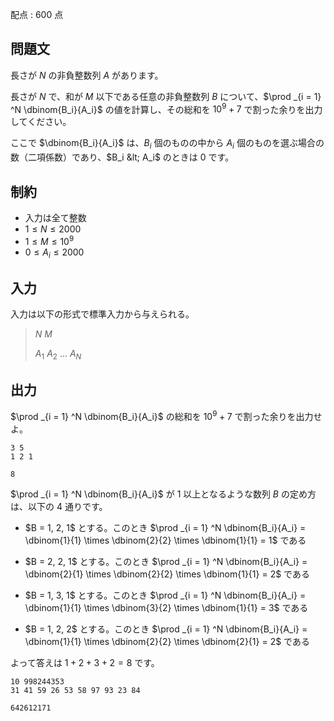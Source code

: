 配点 : $600$ 点

## 問題文

長さが $N$ の非負整数列 $A$ があります。

長さが $N$ で、和が $M$ 以下である任意の非負整数列 $B$ について、$\prod _{i = 1} ^N \dbinom{B_i}{A_i}$ の値を計算し、その総和を $10^9 + 7$ で割った余りを出力してください。

ここで $\dbinom{B_i}{A_i}$ は、$B_i$ 個のものの中から $A_i$ 個のものを選ぶ場合の数（二項係数）であり、$B_i &lt; A_i$ のときは $0$ です。

## 制約

- 入力は全て整数
- $1 \leq N \leq 2000$
- $1 \leq M \leq 10^9$
- $0 \leq A_i \leq 2000$

## 入力

入力は以下の形式で標準入力から与えられる。

> $N$ $M$
> 
> $A_1$ $A_2$ $\ldots$ $A_N$

## 出力

$\prod _{i = 1} ^N \dbinom{B_i}{A_i}$ の総和を $10^9 + 7$ で割った余りを出力せよ。

```input1
3 5
1 2 1
```

```output1
8
```

$\prod _{i = 1} ^N \dbinom{B_i}{A_i}$ が $1$ 以上となるような数列 $B$ の定め方は、以下の $4$ 通りです。

- <p>$B = 1, 2, 1$ とする。このとき $\prod _{i = 1} ^N \dbinom{B_i}{A_i} = \dbinom{1}{1} \times \dbinom{2}{2} \times \dbinom{1}{1} = 1$ である</p>
- <p>$B = 2, 2, 1$ とする。このとき $\prod _{i = 1} ^N \dbinom{B_i}{A_i} = \dbinom{2}{1} \times \dbinom{2}{2} \times \dbinom{1}{1} = 2$ である</p>
- <p>$B = 1, 3, 1$ とする。このとき $\prod _{i = 1} ^N \dbinom{B_i}{A_i} = \dbinom{1}{1} \times \dbinom{3}{2} \times \dbinom{1}{1} = 3$ である</p>
- <p>$B = 1, 2, 2$ とする。このとき $\prod _{i = 1} ^N \dbinom{B_i}{A_i} = \dbinom{1}{1} \times \dbinom{2}{2} \times \dbinom{2}{1} = 2$ である</p>

よって答えは $1 + 2 + 3 + 2 = 8$ です。

```input2
10 998244353
31 41 59 26 53 58 97 93 23 84
```

```output2
642612171
```